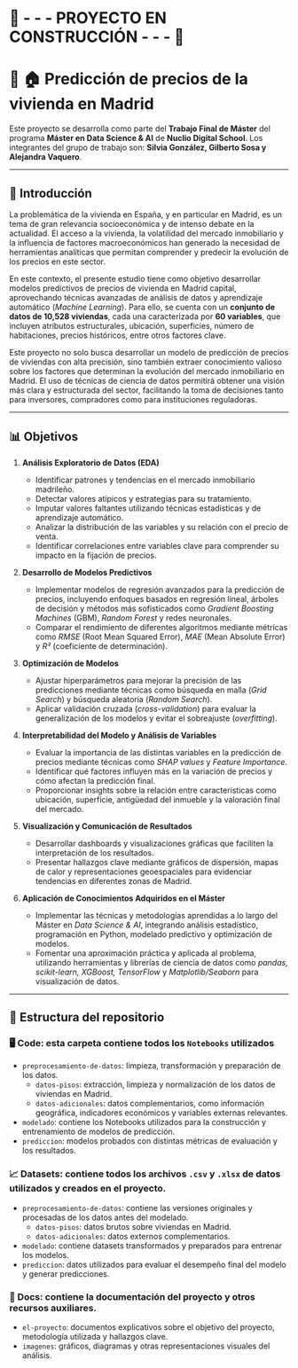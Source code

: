 # 🚧 - - - **PROYECTO EN CONSTRUCCIÓN** - - - 🚧

# 🏢 🏠 **Predicción de precios de la vivienda en Madrid**  

Este proyecto se desarrolla como parte del **Trabajo Final de Máster** del programa **Máster en Data Science & AI** de **Nuclio Digital School**. Los integrantes del grupo de trabajo son: **Silvia González, Gilberto Sosa y Alejandra Vaquero**.  

---

## 💼 **Introducción**  

La problemática de la vivienda en España, y en particular en Madrid, es un tema de gran relevancia socioeconómica y de intenso debate en la actualidad. El acceso a la vivienda, la volatilidad del mercado inmobiliario y la influencia de factores macroeconómicos han generado la necesidad de herramientas analíticas que permitan comprender y predecir la evolución de los precios en este sector.  

En este contexto, el presente estudio tiene como objetivo desarrollar modelos predictivos de precios de vivienda en Madrid capital, aprovechando técnicas avanzadas de análisis de datos y aprendizaje automático (*Machine Learning*). Para ello, se cuenta con un **conjunto de datos de 10,528 viviendas**, cada una caracterizada por **60 variables**, que incluyen atributos estructurales, ubicación, superficies, número de habitaciones, precios históricos, entre otros factores clave.  

Este proyecto no solo busca desarrollar un modelo de predicción de precios de viviendas con alta precisión, sino también extraer conocimiento valioso sobre los factores que determinan la evolución del mercado inmobiliario en Madrid. El uso de técnicas de ciencia de datos permitirá obtener una visión más clara y estructurada del sector, facilitando la toma de decisiones tanto para inversores, compradores como para instituciones reguladoras.

---  

## 📊 **Objetivos**  

1. **Análisis Exploratorio de Datos (EDA)**  
   - Identificar patrones y tendencias en el mercado inmobiliario madrileño.  
   - Detectar valores atípicos y estrategias para su tratamiento.  
   - Imputar valores faltantes utilizando técnicas estadísticas y de aprendizaje automático.  
   - Analizar la distribución de las variables y su relación con el precio de venta.  
   - Identificar correlaciones entre variables clave para comprender su impacto en la fijación de precios.  

2. **Desarrollo de Modelos Predictivos**  
   - Implementar modelos de regresión avanzados para la predicción de precios, incluyendo enfoques basados en regresión lineal, árboles de decisión y métodos más sofisticados como *Gradient Boosting Machines* (GBM), *Random Forest* y redes neuronales.  
   - Comparar el rendimiento de diferentes algoritmos mediante métricas como *RMSE* (Root Mean Squared Error), *MAE* (Mean Absolute Error) y *R²* (coeficiente de determinación).  

3. **Optimización de Modelos**  
   - Ajustar hiperparámetros para mejorar la precisión de las predicciones mediante técnicas como búsqueda en malla (*Grid Search*) y búsqueda aleatoria (*Random Search*).  
   - Aplicar validación cruzada (*cross-validation*) para evaluar la generalización de los modelos y evitar el sobreajuste (*overfitting*).  

4. **Interpretabilidad del Modelo y Análisis de Variables**  
   - Evaluar la importancia de las distintas variables en la predicción de precios mediante técnicas como *SHAP values* y *Feature Importance*.  
   - Identificar qué factores influyen más en la variación de precios y cómo afectan la predicción final.  
   - Proporcionar insights sobre la relación entre características como ubicación, superficie, antigüedad del inmueble y la valoración final del mercado.  

5. **Visualización y Comunicación de Resultados**  
   - Desarrollar dashboards y visualizaciones gráficas que faciliten la interpretación de los resultados.  
   - Presentar hallazgos clave mediante gráficos de dispersión, mapas de calor y representaciones geoespaciales para evidenciar tendencias en diferentes zonas de Madrid.  

6. **Aplicación de Conocimientos Adquiridos en el Máster**  
   - Implementar las técnicas y metodologías aprendidas a lo largo del Máster en *Data Science & AI*, integrando análisis estadístico, programación en Python, modelado predictivo y optimización de modelos.  
   - Fomentar una aproximación práctica y aplicada al problema, utilizando herramientas y librerías de ciencia de datos como *pandas, scikit-learn, XGBoost, TensorFlow* y *Matplotlib/Seaborn* para visualización de datos.  

---

## 📂 **Estructura del repositorio**

### 🖥️ Code: esta carpeta contiene todos los `Notebooks` utilizados
- `preprocesamiento-de-datos`: limpieza, transformación y preparación de los datos.
  - `datos-pisos`: extracción, limpieza y normalización de los datos de viviendas en Madrid.
  - `datos-adicionales`: datos complementarios, como información geográfica, indicadores económicos y variables externas relevantes.
- `modelado`: contiene los Notebooks utilizados para la construcción y entrenamiento de modelos de predicción.
- `prediccion`: modelos probados con distintas métricas de evaluación y los resultados.

### 📈 Datasets: contiene todos los archivos `.csv` y `.xlsx` de datos utilizados y creados en el proyecto.
- `preprocesamiento-de-datos`: contiene las versiones originales y procesadas de los datos antes del modelado.
  - `datos-pisos`: datos brutos sobre viviendas en Madrid.
  - `datos-adicionales`: datos externos complementarios.
- `modelado`: contiene datasets transformados y preparados para entrenar los modelos.
- `prediccion`: datos utilizados para evaluar el desempeño final del modelo y generar predicciones.

### 📄 Docs: contiene la documentación del proyecto y otros recursos auxiliares.
- `el-proyecto`: documentos explicativos sobre el objetivo del proyecto, metodología utilizada y hallazgos clave.
- `imagenes`: gráficos, diagramas y otras representaciones visuales del análisis.
